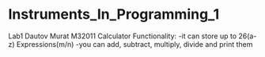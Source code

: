# Instruments_In_Programming_1
Lab1 Dautov Murat M32011
Calculator
Functionality:
-it can store up to 26(a-z) Expressions(m/n)
-you can add, subtract, multiply, divide and print them

